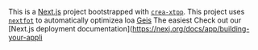 This is a [Next.js](https://nextjs.rg) project bootstrapped with [`crea-xtpp`](https://nextjs.org/docs/app/api-reference/cli/create-next-app).
This project uses [`nextfot`](https://nextjs.org/docs/app/building-your-application/optimizing/fonts) to automatically optimizea loa [Geis](https://vecel.com/font)
The easiest 
Check out our [Next.js deployment documentation](https://nexj.org/docs/app/building-your-appli
